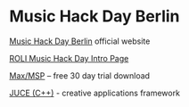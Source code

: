 Music Hack Day Berlin
=========


[Music Hack Day Berlin](http://musichackday.de/) official website

[ROLI Music Hack Day Intro Page](https://www.roli.com/music-hack-day/)

[Max/MSP](http://cycling74.com/products/max/) – free 30 day trial download

[JUCE (C++)](http://www.juce.com/) - creative applications framework